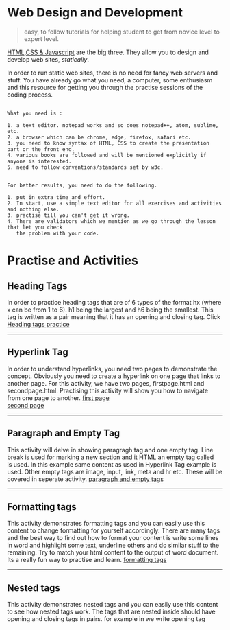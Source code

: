 # Web Design and Development


> easy, to follow tutorials for helping student to get from novice level to expert level.

[HTML,CSS & Javascript](https://www.w3schools.com/default.asp) are the big three. They allow you to design and develop web sites, *statically*.

In order to run static web sites, there is no need for fancy web servers and stuff. You have already go what you need, a computer, some enthusiasm and this resource for getting you through the practise sessions of the coding process. 
```

What you need is :

1. a text editor. notepad works and so does notepad++, atom, sublime, etc.
2. a browser which can be chrome, edge, firefox, safari etc.
3. you need to know syntax of HTML, CSS to create the presentation part or the front end.
4. various books are followed and will be mentioned explicitly if anyone is interested.
5. need to follow conventions/standards set by w3c.


For better results, you need to do the following.

1. put in extra time and effort.
2. In start, use a simple text editor for all exercises and activities and nothing else.
3. practise till you can't get it wrong.
4. There are validators which we mention as we go through the lesson that let you check 
   the problem with your code.

```
# Practise and Activities
## Heading Tags
 In order to practice heading tags that are of 6 types of the format hx (where x can be from 1 to 6). h1 being the largest and h6 being the smallest. This tag is written as a pair meaning that it has an opening and closing tag. Click [Heading tags practice](https://github.com/sikandar-shah/web-design/blob/HTML/exercise1.html) 
***
## Hyperlink Tag
In order to understand hyperlinks, you need two pages to demonstrate the concept. Obviously you need to create a hyperlink on one page that links to another page. For this activity, we have two pages, firstpage.html and secondpage.html. Practising this activity will show you how to navigate from one page to another.
[first page](https://github.com/sikandar-shah/web-design/blob/HTML/firstpage.html)  
[second page](https://github.com/sikandar-shah/web-design/blob/HTML/secondpage.html)
***
## Paragraph and Empty Tag
This activity will delve in showing paragragh tag and one empty tag. Line break is used for marking a new section and it HTML an empty tag called <br> is used. In this example same content as used in Hyperlink Tag example is used. Other empty tags are image, input, link, meta and hr etc. These will be covered in seperate activity.
[paragraph and empty tags](https://github.com/sikandar-shah/web-design/blob/HTML/paragraph.html)
***
## Formatting tags
This activity demonstrates formatting tags and you can easily use this content to change formatting for yourself accordingly. There are many tags and the best way to find out how to format your content is write some lines in word and highlight some text, underline others and do similar stuff to the remaining. Try to match your html content to the output of word document. Its a really fun way to practise and learn. 
[formatting tags](https://github.com/sikandar-shah/web-design/blob/HTML/formatting.html)
***
## Nested tags
This activity demonstrates nested tags and you can easily use this content to see how nested tags work. The tags that are nested inside should have opening and closing tags in pairs. for example in <head> we write opening tag <title> inside it and then closing title before closing head. It cant be such that you close head before closing title. There is a hiearchial order. 
[Nested tags](https://github.com/sikandar-shah/web-design/blob/HTML/nestedtag.html)
***   
## Comments in HTML
This activity will enable you to learn about comments. single line and multiline comments are sometimes needed for debugging purposes. The coder also can save hints in comments in HTML.
[Comments tag](https://github.com/sikandar-shah/web-design/blob/HTML/comments.html)
***
## Attributes in HTML
This activity demonstrates use of attributes for HTML tags. Every tag has one or more attributes. In this section we show how to use attributes to effectively use tags.
[Attributes HTML tag](https://github.com/sikandar-shah/web-design/blob/HTML/attributes.html)
***
## Inline vs Block Elements
This activity shows difference between block and inline elements. In previous versions heading and paragraph tags would display on same line but in html 5 they are displayed on seperate lines. A tag that is displayed on another new line is called block element. A tag that is displayed on same line after or before other html elements is called inline element. 
[Inline tag](https://github.com/sikandar-shah/web-design/blob/HTML/inline.html)
[Block tag](https://github.com/sikandar-shah/web-design/blob/HTML/block.html)
***
## Description List
The dl element is allowed to contain only dt and dd elements. You cannot put headings or content-grouping elements (like paragraphs) in names (dt), but the value (dd) can contain any type of flow content. For example, the last dd element in the example contains two paragraph elements. It is permitted to have multiple definitions with one term and vice versa. Here,
each term-description group has one term and multiple definitions:
```  
   <dl>
      <dt>Shapes</dt>
      <dd>Circle</dd>
      <dd>Square</dd>
      <dt>Dogs</dt>
      <dd>German Sheperd</dd>
      <dd>Doberman</dd>
      <dd>Poodle</dd>
   </dl>
   ```
[Description List tag](https://github.com/sikandar-shah/web-design/blob/HTML/descriptionlist.html)
***   
## Preformatted Tag
This tag is very useful if you wanted to show code or poems or any content that should be dispalyed as is. What this means is this tag includes all whitespaces and carriage returns in the content and the text is meant to be displayed with all these details.

[Preformatted tag](https://github.com/sikandar-shah/web-design/blob/HTML/preformatted.html)

***
## Image Tag
This tag is very useful if you want to embed some images in your document. Image tag has many attributes. Here alt attribute is used in which we specify name of the image. If image is not present then the text in specified in the alt attribute is shown. src is a required attribute in which the relative path can be specified for the image that you need to load or embed in the browser.

[Image tag](https://github.com/sikandar-shah/web-design/blob/HTML/image.html)
"# web-design" 
